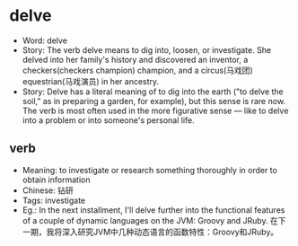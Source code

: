 # delve

- Word: delve
- Story: The verb delve means to dig into, loosen, or investigate. She delved into her family's history and discovered an inventor, a checkers(checkers champion) champion, and a circus(马戏团) equestrian(马戏演员) in her ancestry.
- Story: Delve has a literal meaning of to dig into the earth ("to delve the soil," as in preparing a garden, for example), but this sense is rare now. The verb is most often used in the more figurative sense — like to delve into a problem or into someone's personal life.

## verb

- Meaning: to investigate or research something thoroughly in order to obtain information
- Chinese: 钻研
- Tags: investigate
- Eg.: In the next installment, I'll delve further into the functional features of a couple of dynamic languages on the JVM: Groovy and JRuby. 在下一期，我将深入研究JVM中几种动态语言的函数特性：Groovy和JRuby。

